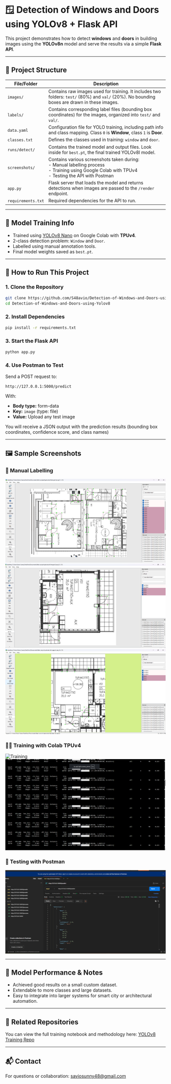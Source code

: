 # 🪟 Detection of Windows and Doors using YOLOv8 + Flask API

This project demonstrates how to detect **windows** and **doors** in building images using the **YOLOv8n** model and serve the results via a simple **Flask API**.

---

## 📁 Project Structure

| File/Folder | Description |
|-------------|-------------|
| `images/` | Contains raw images used for training. It includes two folders: `test/` (80%) and `val/` (20%). No bounding boxes are drawn in these images. |
| `labels/` | Contains corresponding label files (bounding box coordinates) for the images, organized into `test/` and `val/`. |
| `data.yaml` | Configuration file for YOLO training, including path info and class mapping. Class `0` is **Window**, class `1` is **Door**. |
| `classes.txt` | Defines the classes used in training: `window` and `door`. |
| `runs/detect/` | Contains the trained model and output files. Look inside for `best.pt`, the final trained YOLOv8l model. |
| `screenshots/` | Contains various screenshots taken during:<br>- Manual labelling process<br>- Training using Google Colab with TPUv4<br>- Testing the API with Postman |
| `app.py` | Flask server that loads the model and returns detections when images are passed to the `/render` endpoint. |
| `requirements.txt` | Required dependencies for the API to run. |

---

## 🧠 Model Training Info

- Trained using [YOLOv8 Nano](https://github.com/ultralytics/ultralytics) on Google Colab with **TPUv4**.
- 2-class detection problem: `Window` and `Door`.
- Labelled using manual annotation tools.
- Final model weights saved as `best.pt`.

---

## 🚀 How to Run This Project

### 1. Clone the Repository

```bash
git clone https://github.com/S48avio/Detection-of-Windows-and-Doors-using-Yolov8.git
cd Detection-of-Windows-and-Doors-using-Yolov8
```

### 2. Install Dependencies

```bash
pip install -r requirements.txt
```

### 3. Start the Flask API

```bash
python app.py
```

### 4. Use Postman to Test

Send a POST request to:

```
http://127.0.0.1:5000/predict
```

With:
- **Body type:** form-data
- **Key:** `image` (type: file)
- **Value:** Upload any test image

You will receive a JSON output with the prediction results (bounding box coordinates, confidence score, and class names) 

---

## 🖼 Sample Screenshots

### 🔧 Manual Labelling  
![Manual Labelling](screenshots/1.png)
![Manual Labelling](screenshots/2.png)
![Manual Labelling](screenshots/3.png)

### 🏋️‍♂️ Training with Colab TPUv4  
![Training](screenshots/traning4.png)
![Training](screenshots/training2.png)

### 🧪 Testing with Postman  
![Postman Test](screenshots/testing.png)



---

## 🤖 Model Performance & Notes

- Achieved good results on a small custom dataset.
- Extendable to more classes and large datasets.
- Easy to integrate into larger systems for smart city or architectural automation.

---

## 🔗 Related Repositories

You can view the full training notebook and methodology here: [YOLOv8 Training Repo](https://github.com/S48avio/Training_YOLOV8N)

---

## 📬 Contact

For questions or collaboration: saviosunny48@gmail.com
